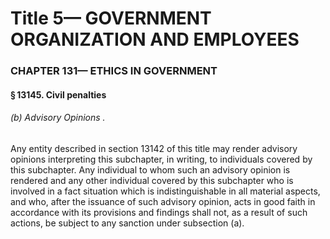 
# Title 5— GOVERNMENT ORGANIZATION AND EMPLOYEES
### CHAPTER 131— ETHICS IN GOVERNMENT
#### § 13145. Civil penalties
###### (b) Advisory Opinions .

Any entity described in section 13142 of this title may render advisory opinions interpreting this subchapter, in writing, to individuals covered by this subchapter. Any individual to whom such an advisory opinion is rendered and any other individual covered by this subchapter who is involved in a fact situation which is indistinguishable in all material aspects, and who, after the issuance of such advisory opinion, acts in good faith in accordance with its provisions and findings shall not, as a result of such actions, be subject to any sanction under subsection (a).
